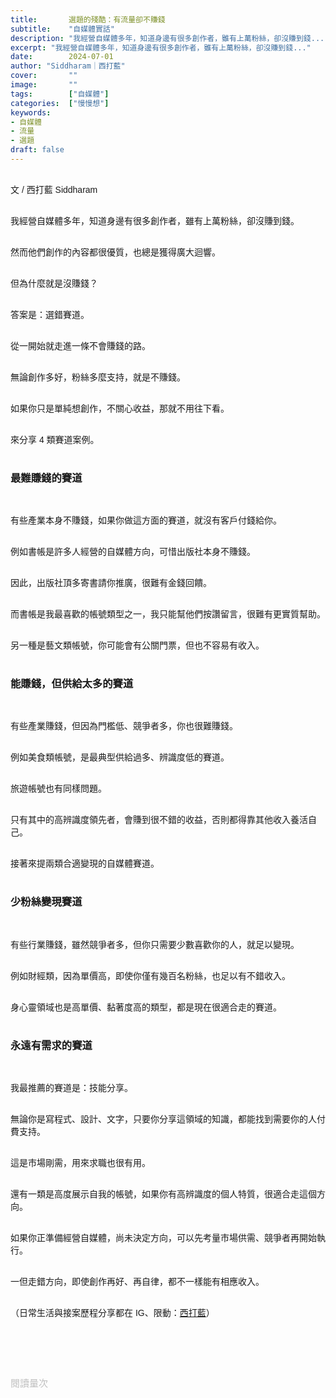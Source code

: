 ```yaml
---
title:       選題的殘酷：有流量卻不賺錢
subtitle:    "自媒體實話"
description: "我經營自媒體多年，知道身邊有很多創作者，雖有上萬粉絲，卻沒賺到錢..."
excerpt: "我經營自媒體多年，知道身邊有很多創作者，雖有上萬粉絲，卻沒賺到錢..."
date:        2024-07-01
author: "Siddharam｜西打藍"
cover:       ""
image:       ""
tags:        ["自媒體"]
categories:  ["慢慢想"]
keywords:
- 自媒體
- 流量
- 選題
draft: false
---
```


<article style="font-family: 'Noto Sans TC', '微軟正黑體', sans-serif; font-weight: 300;">

<br>文 / 西打藍 Siddharam<br><br>

我經營自媒體多年，知道身邊有很多創作者，雖有上萬粉絲，卻沒賺到錢。<br><br>

然而他們創作的內容都很優質，也總是獲得廣大迴響。<br><br>

但為什麼就是沒賺錢？<br><br>

答案是：選錯賽道。<br><br>

從一開始就走進一條不會賺錢的路。<br><br>

無論創作多好，粉絲多麼支持，就是不賺錢。<br><br>

如果你只是單純想創作，不關心收益，那就不用往下看。<br><br>

來分享 4 類賽道案例。<br><br>


<h3 class="article-h1-color">最難賺錢的賽道</h3><br>

有些產業本身不賺錢，如果你做這方面的賽道，就沒有客戶付錢給你。<br><br>

例如書帳是許多人經營的自媒體方向，可惜出版社本身不賺錢。<br><br>

因此，出版社頂多寄書請你推廣，很難有金錢回饋。<br><br>

而書帳是我最喜歡的帳號類型之一，我只能幫他們按讚留言，很難有更實質幫助。<br><br>

另一種是藝文類帳號，你可能會有公關門票，但也不容易有收入。<br><br>


<h3 class="article-h1-color">能賺錢，但供給太多的賽道</h3><br>

有些產業賺錢，但因為門檻低、競爭者多，你也很難賺錢。<br><br>

例如美食類帳號，是最典型供給過多、辨識度低的賽道。<br><br>

旅遊帳號也有同樣問題。<br><br>

只有其中的高辨識度領先者，會賺到很不錯的收益，否則都得靠其他收入養活自己。<br><br>

接著來提兩類合適變現的自媒體賽道。<br><br>

<h3 class="article-h1-color">少粉絲變現賽道</h3><br>

有些行業賺錢，雖然競爭者多，但你只需要少數喜歡你的人，就足以變現。<br><br>

例如財經類，因為單價高，即使你僅有幾百名粉絲，也足以有不錯收入。<br><br>

身心靈領域也是高單價、黏著度高的類型，都是現在很適合走的賽道。<br><br>


<h3 class="article-h1-color">永遠有需求的賽道</h3><br>

我最推薦的賽道是：技能分享。<br><br>

無論你是寫程式、設計、文字，只要你分享這領域的知識，都能找到需要你的人付費支持。<br><br>

這是市場剛需，用來求職也很有用。<br><br>

還有一類是高度展示自我的帳號，如果你有高辨識度的個人特質，很適合走這個方向。<br><br>

如果你正準備經營自媒體，尚未決定方向，可以先考量市場供需、競爭者再開始執行。<br><br>

一但走錯方向，即使創作再好、再自律，都不一樣能有相應收入。<br><br>


<!-- 
<!-- 案例 > 證明案例 > 壞處 > 怎麼改變（列步驟） > 結語總結金句 -->


（日常生活與接案歷程分享都在 IG、限動：<a href="https://www.instagram.com/sidd.blue/" target="_blank">西打藍</a>）<br><br>

<!-- <h3 class="article-h1-color"></h3><br> -->





<br><br><br>

</article>

<div style="color: #bfbfbf; font-size: 15px;" id="busuanzi_container_page_pv">
  閱讀量<span id="busuanzi_value_page_pv"></span>次
</div>

<script src="../../js/post.js"></script>
